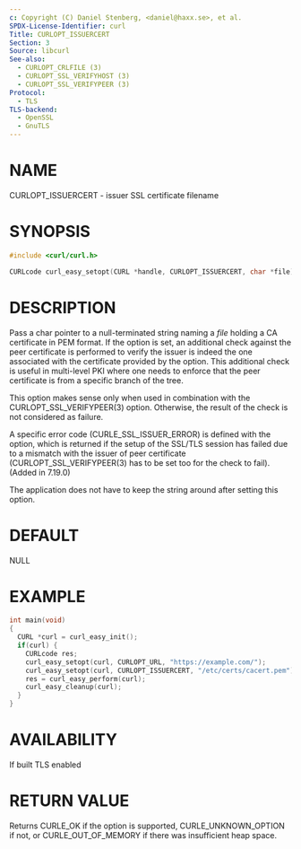```yaml
---
c: Copyright (C) Daniel Stenberg, <daniel@haxx.se>, et al.
SPDX-License-Identifier: curl
Title: CURLOPT_ISSUERCERT
Section: 3
Source: libcurl
See-also:
  - CURLOPT_CRLFILE (3)
  - CURLOPT_SSL_VERIFYHOST (3)
  - CURLOPT_SSL_VERIFYPEER (3)
Protocol:
  - TLS
TLS-backend:
  - OpenSSL
  - GnuTLS
---
```


# NAME

CURLOPT_ISSUERCERT - issuer SSL certificate filename

# SYNOPSIS

~~~c
#include <curl/curl.h>

CURLcode curl_easy_setopt(CURL *handle, CURLOPT_ISSUERCERT, char *file);
~~~

# DESCRIPTION

Pass a char pointer to a null-terminated string naming a *file* holding a CA
certificate in PEM format. If the option is set, an additional check against
the peer certificate is performed to verify the issuer is indeed the one
associated with the certificate provided by the option. This additional check
is useful in multi-level PKI where one needs to enforce that the peer
certificate is from a specific branch of the tree.

This option makes sense only when used in combination with the
CURLOPT_SSL_VERIFYPEER(3) option. Otherwise, the result of the check is
not considered as failure.

A specific error code (CURLE_SSL_ISSUER_ERROR) is defined with the option,
which is returned if the setup of the SSL/TLS session has failed due to a
mismatch with the issuer of peer certificate (CURLOPT_SSL_VERIFYPEER(3)
has to be set too for the check to fail). (Added in 7.19.0)

The application does not have to keep the string around after setting this
option.

# DEFAULT

NULL

# EXAMPLE

~~~c
int main(void)
{
  CURL *curl = curl_easy_init();
  if(curl) {
    CURLcode res;
    curl_easy_setopt(curl, CURLOPT_URL, "https://example.com/");
    curl_easy_setopt(curl, CURLOPT_ISSUERCERT, "/etc/certs/cacert.pem");
    res = curl_easy_perform(curl);
    curl_easy_cleanup(curl);
  }
}
~~~

# AVAILABILITY

If built TLS enabled

# RETURN VALUE

Returns CURLE_OK if the option is supported, CURLE_UNKNOWN_OPTION if not, or
CURLE_OUT_OF_MEMORY if there was insufficient heap space.

